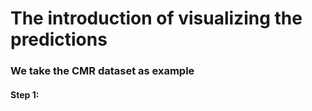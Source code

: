 

# The introduction of visualizing the predictions
### We take the CMR dataset as example
#### Step 1: 

